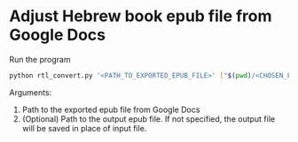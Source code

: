 # Adjust Hebrew book epub file from Google Docs

Run the program

```bash
python rtl_convert.py '<PATH_TO_EXPORTED_EPUB_FILE>' ["$(pwd)/<CHOSEN_FILENAME>.epub"]
```

Arguments:

1. Path to the exported epub file from Google Docs
1. (Optional) Path to the output epub file. If not specified, the output file will be saved in place of input file.
